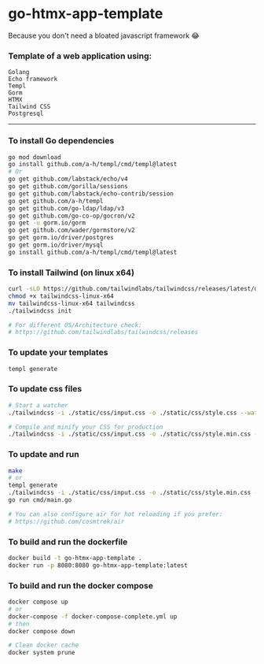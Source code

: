 # go-htmx-app-template
Because you don't need a bloated javascript framework :joy:

### Template of a web application using:
```text
Golang
Echo framework
Templ
Gorm
HTMX
Tailwind CSS
Postgresql
```

---

### To install Go dependencies
```bash
go mod download
go install github.com/a-h/templ/cmd/templ@latest
# Or
go get github.com/labstack/echo/v4
go get github.com/gorilla/sessions
go get github.com/labstack/echo-contrib/session
go get github.com/a-h/templ
go get github.com/go-ldap/ldap/v3
go get github.com/go-co-op/gocron/v2
go get -u gorm.io/gorm
go get github.com/wader/gormstore/v2
go get gorm.io/driver/postgres
go get gorm.io/driver/mysql
go install github.com/a-h/templ/cmd/templ@latest
```

### To install Tailwind (on linux x64)
```bash
curl -sLO https://github.com/tailwindlabs/tailwindcss/releases/latest/download/tailwindcss-linux-x64
chmod +x tailwindcss-linux-x64
mv tailwindcss-linux-x64 tailwindcss
./tailwindcss init

# For different OS/Architecture check: 
# https://github.com/tailwindlabs/tailwindcss/releases
```

### To update your templates
```bash
templ generate
```

### To update css files
```bash
# Start a watcher
./tailwindcss -i ./static/css/input.css -o ./static/css/style.css --watch

# Compile and minify your CSS for production
./tailwindcss -i ./static/css/input.css -o ./static/css/style.min.css --minify
```

### To update and run
```bash
make
# or
templ generate
./tailwindcss -i ./static/css/input.css -o ./static/css/style.min.css --minify
go run cmd/main.go

# You can also configure air for hot reloading if you prefer:
# https://github.com/cosmtrek/air
```

### To build and run the dockerfile
```bash
docker build -t go-htmx-app-template .
docker run -p 8080:8080 go-htmx-app-template:latest
```

### To build and run the docker compose
```bash
docker compose up
# or
docker-compose -f docker-compose-complete.yml up
# then
docker compose down

# Clean docker cache
docker system prune
``` 